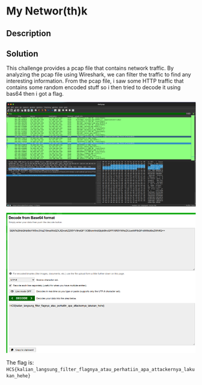 # My Networ(th)k

## Description

## Solution

This challenge provides a pcap file that contains network traffic. By analyzing the pcap file using Wireshark, we can filter the traffic to find any interesting information. From the pcap file, i saw some HTTP traffic that contains some random encoded stuff so i then tried to decode it using bas64 then i got a flag.

![wireshark](./wireshark.png)

![base64](./base64.png)

The flag is: `HCS{kalian_langsung_filter_flagnya_atau_perhatiin_apa_attackernya_lakukan_hehe}`
